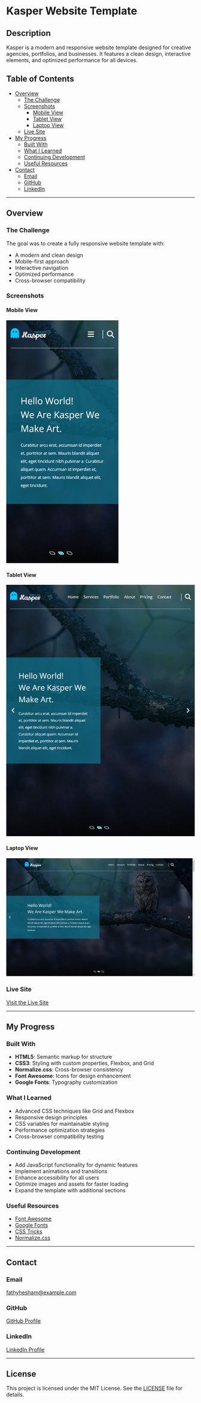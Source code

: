 # Kasper Website Template

## Description

Kasper is a modern and responsive website template designed for creative agencies, portfolios, and businesses. It features a clean design, interactive elements, and optimized performance for all devices.

## Table of Contents

- [Overview](#overview)
  - [The Challenge](#the-challenge)
  - [Screenshots](#screenshots)
    - [Mobile View](#mobile-view)
    - [Tablet View](#tablet-view)
    - [Laptop View](#laptop-view)
  - [Live Site](#live-site)
- [My Progress](#my-progress)
  - [Built With](#built-with)
  - [What I Learned](#what-i-learned)
  - [Continuing Development](#continuing-development)
  - [Useful Resources](#useful-resources)
- [Contact](#contact)
  - [Email](#email)
  - [GitHub](#github)
  - [LinkedIn](#linkedin)

---

## Overview

### The Challenge

The goal was to create a fully responsive website template with:

- A modern and clean design
- Mobile-first approach
- Interactive navigation
- Optimized performance
- Cross-browser compatibility

### Screenshots

#### Mobile View

<img src="design\mobile-screen.jpeg" alt="Mobile View" width="300">

#### Tablet View

<img src="design\tablet-screen.jpeg" alt="Tablet View" width="600">


#### Laptop View

<img src="design\desktop_labtop_screen.jpeg" alt="Laptop View" width="800">

### Live Site

[Visit the Live Site](https://fathyhesham.github.io/Kasper-Website/)

---

## My Progress

### Built With

- **HTML5**: Semantic markup for structure
- **CSS3**: Styling with custom properties, Flexbox, and Grid
- **Normalize.css**: Cross-browser consistency
- **Font Awesome**: Icons for design enhancement
- **Google Fonts**: Typography customization

### What I Learned

- Advanced CSS techniques like Grid and Flexbox
- Responsive design principles
- CSS variables for maintainable styling
- Performance optimization strategies
- Cross-browser compatibility testing

### Continuing Development

- Add JavaScript functionality for dynamic features
- Implement animations and transitions
- Enhance accessibility for all users
- Optimize images and assets for faster loading
- Expand the template with additional sections

### Useful Resources

- [Font Awesome](https://fontawesome.com/)
- [Google Fonts](https://fonts.google.com/)
- [CSS Tricks](https://css-tricks.com/)
- [Normalize.css](https://necolas.github.io/normalize.css/)

---

## Contact

### Email

[fathyhesham@example.com](mailto:fathyhesham@example.com)

### GitHub

[GitHub Profile](https://github.com/fathyhesham)

### LinkedIn

[LinkedIn Profile](https://linkedin.com/in/fathyhesham)

---

## License

This project is licensed under the MIT License. See the [LICENSE](LICENSE) file for details.
